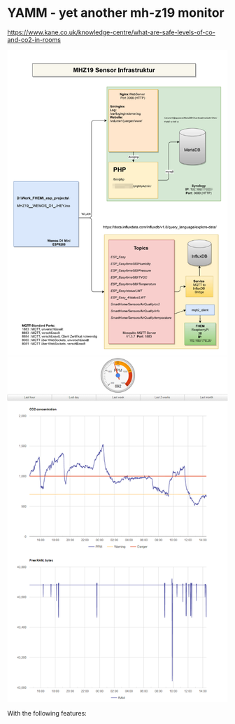 # YAMM - yet another mh-z19 monitor

https://www.kane.co.uk/knowledge-centre/what-are-safe-levels-of-co-and-co2-in-rooms

<img src="https://github.com/juergs/yamm-yet_another_mhz19_monitior/blob/main/pics/FHEM_MHZ19_Infrastruktur.png"/>

<img src="https://github.com/juergs/yamm-yet_another_mhz19_monitior/blob/main/pics/CO2%20Data%E2%80%93day_Microsoft%E2%80%8B%20Edge.png"/>

With the following features:



